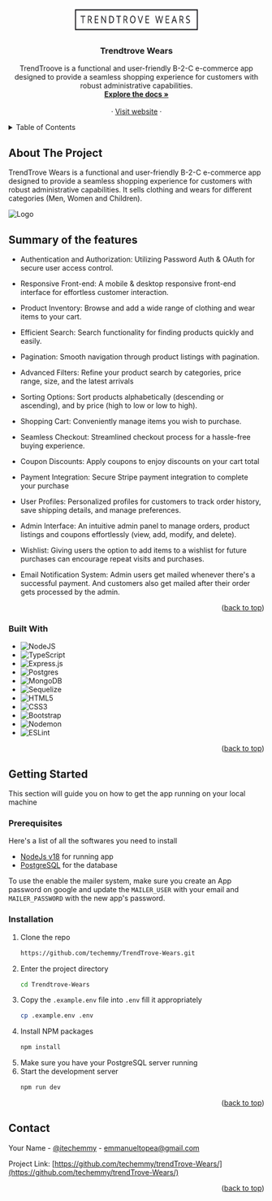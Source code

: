 <a id="readme-top"></a>

<!-- PROJECT LOGO -->
<br />
<div align="center">
  <a href="https://github.com/github_username/repo_name">
    <img src="./docs/markdown-assets/logo.png" alt="Logo" width="250" height="50">
  </a>

<h3 align="center">Trendtrove Wears</h3>

  <p align="center">
    TrendTroove is a functional and user-friendly B-2-C e-commerce app designed to provide a seamless shopping experience for customers with robust administrative capabilities.
    <br />
    <a href="https://github.com/techemmy/TrendTrove-Wears/blob/main/README.md"><strong>Explore the docs »</strong></a>
    <br />
    <br />
    ·
    <a href="https://trendtrovewears.onrender.com/">Visit website</a>
    ·

  </p>
</div>



<!-- TABLE OF CONTENTS -->
<details>
  <summary>Table of Contents</summary>
  <ol>
    <li>
      <a href="#about-the-project">About The Project</a>
      <ul>
        <li><a href="#built-with">Built With</a></li>
      </ul>
    </li>
    <li>
      <a href="#getting-started">Getting Started</a>
      <ul>
        <li><a href="#prerequisites">Prerequisites</a></li>
        <li><a href="#installation">Installation</a></li>
      </ul>
    </li>
    <li><a href="#contact">Contact</a></li>
  </ol>
</details>



<!-- ABOUT THE PROJECT -->
## About The Project

TrendTrove Wears is a functional and user-friendly B-2-C e-commerce app designed to provide a seamless shopping experience for customers with robust administrative capabilities. It sells clothing and wears for different categories (Men, Women and Children).
<div>
    <img src="./docs/markdown-assets/product-screenshot.png" alt="Logo">
</div>


## Summary of the features
- Authentication and Authorization: Utilizing Password Auth & OAuth for secure user access control.

- Responsive Front-end: A mobile & desktop responsive front-end interface for effortless customer interaction.

- Product Inventory: Browse and add a wide range of clothing and wear items to your cart.

- Efficient Search: Search functionality for finding products quickly and easily.

- Pagination: Smooth navigation through product listings with pagination.

- Advanced Filters: Refine your product search by categories, price range, size, and the latest arrivals

- Sorting Options: Sort products alphabetically (descending or ascending), and by price (high to low or low to high).

- Shopping Cart: Conveniently manage items you wish to purchase.

- Seamless Checkout: Streamlined checkout process for a hassle-free buying experience.

- Coupon Discounts: Apply coupons to enjoy discounts on your cart total

- Payment Integration: Secure Stripe payment integration to complete your purchase

- User Profiles: Personalized profiles for customers to track order history, save shipping details, and manage preferences.

- Admin Interface: An intuitive admin panel to manage orders, product listings and coupons effortlessly (view, add, modify, and delete).

- Wishlist: Giving users the option to add items to a wishlist for future purchases can encourage repeat visits and purchases.

- Email Notification System: Admin users get mailed whenever there's a successful payment. And customers also get mailed after their order gets processed by the admin.

<p align="right">(<a href="#readme-top">back to top</a>)</p>



### Built With

- ![NodeJS](https://img.shields.io/badge/node.js-6DA55F?style=for-the-badge&logo=node.js&logoColor=white)
- ![TypeScript](https://img.shields.io/badge/typescript-%23007ACC.svg?style=for-the-badge&logo=typescript&logoColor=white)
- ![Express.js](https://img.shields.io/badge/express.js-%23404d59.svg?style=for-the-badge&logo=express&logoColor=%2361DAFB)
- ![Postgres](https://img.shields.io/badge/postgres-%23316192.svg?style=for-the-badge&logo=postgresql&logoColor=white)
- ![MongoDB](https://img.shields.io/badge/MongoDB-%234ea94b.svg?style=for-the-badge&logo=mongodb&logoColor=white)
- ![Sequelize](https://img.shields.io/badge/Sequelize-52B0E7?style=for-the-badge&logo=Sequelize&logoColor=white)
- ![HTML5](https://img.shields.io/badge/html5-%23E34F26.svg?style=for-the-badge&logo=html5&logoColor=white)
- ![CSS3](https://img.shields.io/badge/css3-%231572B6.svg?style=for-the-badge&logo=css3&logoColor=white)
- ![Bootstrap](https://img.shields.io/badge/bootstrap-%238511FA.svg?style=for-the-badge&logo=bootstrap&logoColor=white)
- ![Nodemon](https://img.shields.io/badge/NODEMON-%23323330.svg?style=for-the-badge&logo=nodemon&logoColor=%BBDEAD)
- ![ESLint](https://img.shields.io/badge/ESLint-4B3263?style=for-the-badge&logo=eslint&logoColor=white)


<p align="right">(<a href="#readme-top">back to top</a>)</p>



<!-- GETTING STARTED -->
## Getting Started

This section will guide you on how to get the app running on your local machine

### Prerequisites

Here's a list of all the softwares you need to install
- [NodeJs v18](https://nodejs.org/dist/v18.16.0/) for running app
- [PostgreSQL](https://www.postgresql.org/download/) for the database

To use the enable the mailer system, make sure you create an App password on google and update the `MAILER_USER` with your email and `MAILER_PASSWORD` with the new app's password.


### Installation
1. Clone the repo
   ```sh
   https://github.com/techemmy/TrendTrove-Wears.git
   ```
2. Enter the project directory
    ```sh
    cd Trendtrove-Wears
    ```
3. Copy the `.example.env` file into `.env` fill it appropriately
    ```sh
    cp .example.env .env
    ```
4. Install NPM packages
   ```sh
   npm install
   ```
5. Make sure you have your PostgreSQL server running
6. Start the development server
   ```js
   npm run dev
   ```

<p align="right">(<a href="#readme-top">back to top</a>)</p>



<!-- CONTACT -->
## Contact

Your Name - [@itechemmy](https://twitter.com/@itechemmy) - emmanueltopea@gmail.com

Project Link: [https://github.com/techemmy/trendTrove-Wears/](https://github.com/techemmy/trendTrove-Wears/)


<p align="right">(<a href="#readme-top">back to top</a>)</p>
